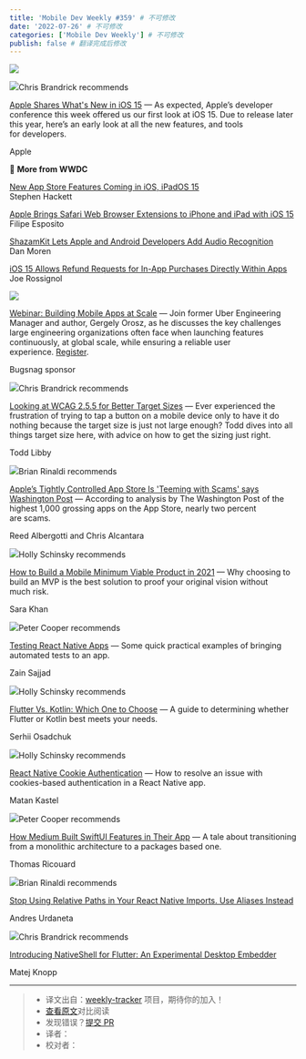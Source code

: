 ```yaml
---
title: 'Mobile Dev Weekly #359' # 不可修改
date: '2022-07-26' # 不可修改
categories: ['Mobile Dev Weekly'] # 不可修改
publish: false # 翻译完成后修改
---
```


[![](https://res.cloudinary.com/cpress/image/upload/w_1280,e_sharpen:60/v1623409274/cknpwa3iijcxha9h1oxt.png)](https://mobiledevweekly.com/link/109550/web)

<!--以上是预览信息，图片一张或限制百字左右，前者优先，全文请使用二级及以下标题-->
<!-- more -->

![](https://cooperpress.s3.amazonaws.com/chrisbrandrick.png)Chris Brandrick recommends

[Apple Shares What's New in iOS 15](https://mobiledevweekly.com/link/109550/web) — As expected, Apple’s developer conference this week offered us our first look at iOS 15. Due to release later this year, here’s an early look at all the new features, and tools for developers.

Apple

🍎 **More from WWDC**

[New App Store Features Coming in iOS, iPadOS 15](https://mobiledevweekly.com/link/109551/web)  
Stephen Hackett

[Apple Brings Safari Web Browser Extensions to iPhone and iPad with iOS 15](https://mobiledevweekly.com/link/109552/web)  
Filipe Esposito

[ShazamKit Lets Apple and Android Developers Add Audio Recognition](https://mobiledevweekly.com/link/109553/web)  
Dan Moren

[iOS 15 Allows Refund Requests for In-App Purchases Directly Within Apps](https://mobiledevweekly.com/link/109554/web)  
Joe Rossignol

[![](https://copm.s3.amazonaws.com/f861ef95.png)](https://mobiledevweekly.com/link/109555/web)

[Webinar: Building Mobile Apps at Scale](https://mobiledevweekly.com/link/109555/web) — Join former Uber Engineering Manager and author, Gergely Orosz, as he discusses the key challenges large engineering organizations often face when launching features continuously, at global scale, while ensuring a reliable user experience. [Register](https://mobiledevweekly.com/link/109555/web).

Bugsnag sponsor

![](https://cooperpress.s3.amazonaws.com/chrisbrandrick.png)Chris Brandrick recommends

[Looking at WCAG 2.5.5 for Better Target Sizes](https://mobiledevweekly.com/link/109556/web) — Ever experienced the frustration of trying to tap a button on a mobile device only to have it do nothing because the target size is just not large enough? Todd dives into all things target size here, with advice on how to get the sizing just right.

Todd Libby

![](https://cooperpress.s3.amazonaws.com/remotesynth.png)Brian Rinaldi recommends

[Apple’s Tightly Controlled App Store Is 'Teeming with Scams' says Washington Post](https://mobiledevweekly.com/link/109557/web) — According to analysis by The Washington Post of the highest 1,000 grossing apps on the App Store, nearly two percent are scams.

Reed Albergotti and Chris Alcantara

![](https://cooperpress.s3.amazonaws.com/devgirlfl.png)Holly Schinsky recommends

[How to Build a Mobile Minimum Viable Product in 2021](https://mobiledevweekly.com/link/109558/web) — Why choosing to build an MVP is the best solution to proof your original vision without much risk.

Sara Khan

![](https://cooperpress.s3.amazonaws.com/peterc.png)Peter Cooper recommends

[Testing React Native Apps](https://mobiledevweekly.com/link/109559/web) — Some quick practical examples of bringing automated tests to an app.

Zain Sajjad

![](https://cooperpress.s3.amazonaws.com/devgirlfl.png)Holly Schinsky recommends

[Flutter Vs. Kotlin: Which One to Choose](https://mobiledevweekly.com/link/109560/web) — A guide to determining whether Flutter or Kotlin best meets your needs.

Serhii Osadchuk

![](https://cooperpress.s3.amazonaws.com/devgirlfl.png)Holly Schinsky recommends

[React Native Cookie Authentication](https://mobiledevweekly.com/link/109561/web) — How to resolve an issue with cookies-based authentication in a React Native app.

Matan Kastel

![](https://cooperpress.s3.amazonaws.com/peterc.png)Peter Cooper recommends

[How Medium Built SwiftUI Features in Their App](https://mobiledevweekly.com/link/109562/web) — A tale about transitioning from a monolithic architecture to a packages based one.

Thomas Ricouard

![](https://cooperpress.s3.amazonaws.com/remotesynth.png)Brian Rinaldi recommends

[Stop Using Relative Paths in Your React Native Imports. Use Aliases Instead](https://mobiledevweekly.com/link/109563/web)

Andres Urdaneta

![](https://cooperpress.s3.amazonaws.com/chrisbrandrick.png)Chris Brandrick recommends

[Introducing NativeShell for Flutter: An Experimental Desktop Embedder](https://mobiledevweekly.com/link/109564/web)

Matej Knopp

---
> * 译文出自：[weekly-tracker](https://github.com/FEDarling/weekly-tracker) 项目，期待你的加入！
> * [查看原文](https://mobiledevweekly.com/issues/359)对比阅读
> * 发现错误？[提交 PR](https://github.com/FEDarling/weekly-tracker/blob/main/weeklys/mobile_dev_weekly/359)
> * 译者：
> * 校对者：
